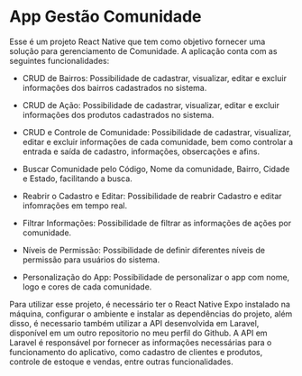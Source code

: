 

# App Gestão Comunidade

Esse é um projeto React Native que tem como objetivo fornecer uma solução para gerenciamento de Comunidade. A aplicação conta com as seguintes funcionalidades:

- CRUD de Bairros: Possibilidade de cadastrar, visualizar, editar e excluir informações dos bairros cadastrados no sistema.

- CRUD de Ação: Possibilidade de cadastrar, visualizar, editar e excluir informações dos produtos cadastrados no sistema.

- CRUD e Controle de Comunidade: Possibilidade de cadastrar, visualizar, editar e excluir informações de cada comunidade, bem como controlar a entrada e saída de cadastro, informações, obsercações e afins.


- Buscar Comunidade pelo Código, Nome da comunidade, Bairro, Cidade e Estado, facilitando a busca.


- Reabrir o Cadastro e Editar: Possibilidade de reabrir Cadastro e editar infomrações em tempo real.

- Filtrar Informações: Possibilidade de filtrar as informações de ações por comunidade.

- Níveis de Permissão: Possibilidade de definir diferentes níveis de permissão para usuários do sistema.

- Personalização do App: Possibilidade de personalizar o app com nome, logo e cores de cada comunidade.


Para utilizar esse projeto, é necessário ter o React Native Expo instalado na máquina, configurar o ambiente e instalar as dependências do projeto, além disso, é necessario também utilizar a API desenvolvida em Laravel, disponível em um outro repositorio no meu perfil do Github. A API em Laravel é responsável por fornecer as informações necessárias para o funcionamento do aplicativo, como cadastro de clientes e produtos, controle de estoque e vendas, entre outras funcionalidades. 




